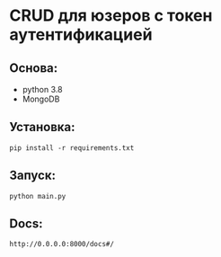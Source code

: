 # CRUD для юзеров с токен аутентификацией
## Основа:
- python 3.8
- MongoDB

## Установка:
```
pip install -r requirements.txt
```
## Запуск:
```
python main.py
```
## Docs:
```
http://0.0.0.0:8000/docs#/
```